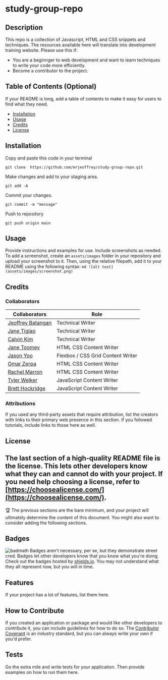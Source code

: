 # study-group-repo

## Description
This repo is a collection of Javascript, HTML and CSS snippets and techniques. The resources available here will translate into development training website. Please use this if:
- You are a beginnger to web development and want to learn techniques to write your code more efficiently.
- Become a contributor to the project.

## Table of Contents (Optional)
If your README is long, add a table of contents to make it easy for users to find what they need.
- [Installation](#installation)
- [Usage](#usage)
- [Credits](#credits)
- [License](#license)
## Installation

Copy and paste this code in your terminal

    git clone  https://github.com/mrjeoffrey/study-group-repo.git

Make changes and add to your staging area.

    git add -A

Commit your changes.

    git commit -m "message"

Push to repository

    git push origin main



## Usage
Provide instructions and examples for use. Include screenshots as needed.
To add a screenshot, create an `assets/images` folder in your repository and upload your screenshot to it. Then, using the relative filepath, add it to your README using the following syntax:
    ```md
    ![alt text](assets/images/screenshot.png)
    ```
## Credits
### Collaborators
| Collaborators | Role |
| --- | --- |
|[Jeoffrey Batangan](https://github.com/mrjeoffrey) | Technical Writer |
| [Jane Tiglao](https://github.com/jbtiglao) | Technical Writer |
| [Calvin Kim](https://github.com/calvin-kim13) | Technical Writer |
| [Jane Toomey](https://github.com/janeToomey) | HTML CSS Content Writer |
| [Jason Yoo](https://github.com/jasonjayoo) | Flexbox / CSS Grid Content Writer |
| [Omar Zerpa](https://github.com/Ozerpa) | HTML CSS Content Writer |
|[Rachel Marron](https://github.com/racheldmarron) | HTML CSS Content Writer |
|[Tyler Welker](https://github.com/TWelk) | JavaScript Content Writer |
| [Brett Hockridge](https://github.com/BroBrett) | JavaScript Content Writer |


### Attributions
If you used any third-party assets that require attribution, list the creators with links to their primary web presence in this section.
If you followed tutorials, include links to those here as well.
## License
The last section of a high-quality README file is the license. This lets other developers know what they can and cannot do with your project. If you need help choosing a license, refer to [https://choosealicense.com/](https://choosealicense.com/).
---
🏆 The previous sections are the bare minimum, and your project will ultimately determine the content of this document. You might also want to consider adding the following sections.
## Badges
![badmath](https://img.shields.io/github/languages/top/nielsenjared/badmath)
Badges aren't necessary, per se, but they demonstrate street cred. Badges let other developers know that you know what you're doing. Check out the badges hosted by [shields.io](https://shields.io/). You may not understand what they all represent now, but you will in time.
## Features
If your project has a lot of features, list them here.
## How to Contribute
If you created an application or package and would like other developers to contribute it, you can include guidelines for how to do so. The [Contributor Covenant](https://www.contributor-covenant.org/) is an industry standard, but you can always write your own if you'd prefer.
## Tests
Go the extra mile and write tests for your application. Then provide examples on how to run them here.




